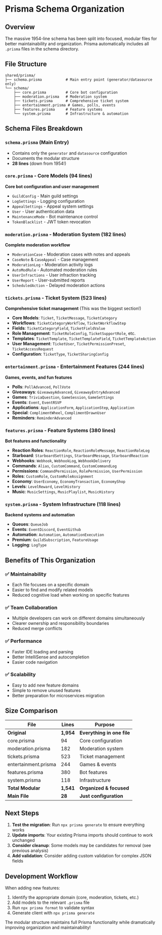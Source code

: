 # Prisma Schema Organization

## Overview
The massive 1954-line schema has been split into focused, modular files for better maintainability and organization. Prisma automatically includes all `.prisma` files in the schema directory.

## File Structure

```
shared/prisma/
├── schema.prisma           # Main entry point (generator/datasource only)
└── schema/
    ├── core.prisma         # Core bot configuration
    ├── moderation.prisma   # Moderation system
    ├── tickets.prisma      # Comprehensive ticket system
    ├── entertainment.prisma # Games, polls, events
    ├── features.prisma     # Feature systems
    └── system.prisma       # Infrastructure & automation
```

## Schema Files Breakdown

### `schema.prisma` (Main Entry)
- Contains only the `generator` and `datasource` configuration
- Documents the modular structure
- **28 lines** (down from 1954!)

### `core.prisma` - Core Models (94 lines)
**Core bot configuration and user management**
- `GuildConfig` - Main guild settings
- `LogSettings` - Logging configuration  
- `AppealSettings` - Appeal system settings
- `User` - User authentication data
- `MaintenanceMode` - Bot maintenance control
- `TokenBlacklist` - JWT token revocation

### `moderation.prisma` - Moderation System (182 lines)
**Complete moderation workflow**
- `ModerationCase` - Moderation cases with notes and appeals
- `CaseNote` & `CaseAppeal` - Case management
- `ModerationLog` - Moderation activity logs
- `AutoModRule` - Automated moderation rules
- `UserInfractions` - User infraction tracking
- `UserReport` - User-submitted reports
- `ScheduledAction` - Delayed moderation actions

### `tickets.prisma` - Ticket System (523 lines)
**Comprehensive ticket management** (This was the biggest section!)
- **Core Models**: `Ticket`, `TicketMessage`, `TicketCategory`
- **Workflows**: `TicketCategoryWorkflow`, `TicketWorkflowStep`
- **Fields**: `TicketCategoryField`, `TicketFieldValue`
- **Role Management**: `TicketRoleConfig`, `TicketSupportRole`, etc.
- **Templates**: `TicketTemplate`, `TicketTemplateField`, `TicketTemplateAction`
- **User Management**: `TicketUser`, `TicketPermissionPreset`, `TicketAccessRequest`
- **Configuration**: `TicketType`, `TicketSharingConfig`

### `entertainment.prisma` - Entertainment Features (244 lines)
**Games, events, and fun features**
- **Polls**: `PollAdvanced`, `PollVote`
- **Giveaways**: `GiveawayAdvanced`, `GiveawayEntryAdvanced`
- **Games**: `TriviaQuestion`, `GameSession`, `GameSettings`
- **Events**: `Event`, `EventRSVP`
- **Applications**: `ApplicationForm`, `ApplicationStep`, `Application`
- **Special**: `ComplimentWheel`, `ComplimentDrawnUser`
- **Reminders**: `ReminderAdvanced`

### `features.prisma` - Feature Systems (380 lines)
**Bot features and functionality**
- **Reaction Roles**: `ReactionRole`, `ReactionRoleMessage`, `ReactionRoleLog`
- **Starboard**: `StarboardSettings`, `StarboardMessage`, `StarboardReaction`
- **Webhooks**: `Webhook`, `WebhookLog`, `WebhookDelivery`
- **Commands**: `Alias`, `CustomCommand`, `CustomCommandLog`
- **Permissions**: `CommandPermission`, `RolePermission`, `UserPermission`
- **Roles**: `CustomRole`, `CustomRoleAssignment`
- **Economy**: `UserEconomy`, `EconomyTransaction`, `EconomyShop`
- **Levels**: `LevelReward`, `LevelHistory`
- **Music**: `MusicSettings`, `MusicPlaylist`, `MusicHistory`

### `system.prisma` - System Infrastructure (118 lines)
**Backend systems and automation**
- **Queues**: `QueueJob`
- **Events**: `EventDiscord`, `EventGithub`
- **Automation**: `Automation`, `AutomationExecution`
- **Premium**: `GuildSubscription`, `FeatureUsage`
- **Logging**: `LogType`

## Benefits of This Organization

### ✅ **Maintainability**
- Each file focuses on a specific domain
- Easier to find and modify related models
- Reduced cognitive load when working on specific features

### ✅ **Team Collaboration**
- Multiple developers can work on different domains simultaneously
- Clearer ownership and responsibility boundaries
- Reduced merge conflicts

### ✅ **Performance** 
- Faster IDE loading and parsing
- Better IntelliSense and autocompletion
- Easier code navigation

### ✅ **Scalability**
- Easy to add new feature domains
- Simple to remove unused features
- Better preparation for microservices migration

## Size Comparison

| File | Lines | Purpose |
|------|-------|---------|
| **Original** | **1,954** | **Everything in one file** |
| core.prisma | 94 | Core configuration |
| moderation.prisma | 182 | Moderation system |
| tickets.prisma | 523 | Ticket management |
| entertainment.prisma | 244 | Games & events |
| features.prisma | 380 | Bot features |
| system.prisma | 118 | Infrastructure |
| **Total Modular** | **1,541** | **Organized & focused** |
| **Main File** | **28** | **Just configuration** |

## Next Steps

1. **Test the migration**: Run `npx prisma generate` to ensure everything works
2. **Update imports**: Your existing Prisma imports should continue to work unchanged
3. **Consider cleanup**: Some models may be candidates for removal (see previous analysis)
4. **Add validation**: Consider adding custom validation for complex JSON fields

## Development Workflow

When adding new features:
1. Identify the appropriate domain (core, moderation, tickets, etc.)
2. Add models to the relevant `.prisma` file
3. Run `npx prisma format` to validate syntax
4. Generate client with `npx prisma generate`

The modular structure maintains full Prisma functionality while dramatically improving organization and maintainability!